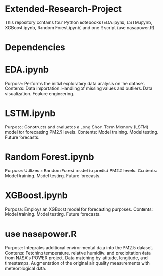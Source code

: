 # Extended-Research-Project

This repository contains four Python notebooks (EDA.ipynb, LSTM.ipynb, XGBoost.ipynb, Random Forest.ipynb) and one R script (use nasapower.R)

# Dependencies

# EDA.ipynb
Purpose: Performs the initial exploratory data analysis on the dataset.
Contents: Data importation. Handling of missing values and outliers. Data visualization. Feature engineering.

# LSTM.ipynb
Purpose: Constructs and evaluates a Long Short-Term Memory (LSTM) model for forecasting PM2.5 levels.
Contents: Model training. Model testing. Future forecasts.

# Random Forest.ipynb
Purpose: Utilizes a Random Forest model to predict PM2.5 levels.
Contents: Model training. Model testing. Future forecasts.

# XGBoost.ipynb
Purpose: Employs an XGBoost model for forecasting purposes.
Contents: Model training. Model testing. Future forecasts.

# use nasapower.R
Purpose: Integrates additional environmental data into the PM2.5 dataset.
Contents: Fetching temperature, relative humidity, and precipitation data from NASA's POWER project.
          Data matching by latitude, longitude, and timestamps.
          Augmentation of the original air quality measurements with meteorological data.
